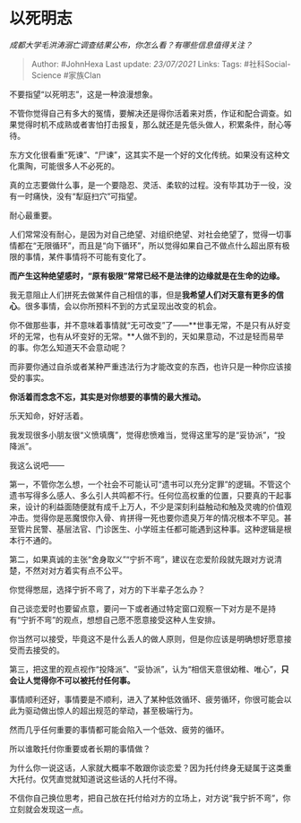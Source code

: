 # 以死明志
*成都大学毛洪涛溺亡调查结果公布，你怎么看？有哪些信息值得关注？*

> Author: #JohnHexa
Last update: *23/07/2021* 
Links:
Tags:  #社科Social-Science #家族Clan



不要指望“以死明志”，这是一种浪漫想象。

不管你觉得自己有多大的冤情，要解决还是得你活着来对质，作证和配合调查。如果觉得时机不成熟或者害怕打击报复，那么就还是先低头做人，积累条件，耐心等待。

东方文化很看重“死谏”、“尸谏”，这其实不是一个好的文化传统。如果没有这种文化熏陶，可能很多人不必死的。

真的立志要做什么事，是一个要隐忍、灵活、柔软的过程。没有毕其功于一役，没有一时痛快，没有“犁庭扫穴”可指望。

耐心最重要。

人们常常没有耐心，是因为对自己绝望、对组织绝望、对社会绝望了，觉得一切事情都在“无限循环”，而且是“向下循环”，所以觉得如果自己不做点什么超出原有极限的事情，某件事情将不可能有变化了。

**而产生这种绝望感时，“原有极限”常常已经不是法律的边缘就是在生命的边缘。**

我无意阻止人们拼死去做某件自己相信的事，但是**我希望人们对天意有更多的信心**。很多事情，会以你所预料不到的方式呈现出改变的机会。

你不做那些事，并不意味着事情就“无可改变”了——**世事无常，不是只有从好变坏的无常，也有从坏变好的无常。**人做不到的，天如果意动，不过是轻而易举的事。你怎么知道天不会意动呢？

而非要你通过自杀或者某种严重违法行为才能改变的东西，也许只是一种你应该接受的事实。

**你活着而念念不忘，其实是对你想要的事情的最大推动。**

乐天知命，好好活着。

我发现很多小朋友很“义愤填膺”，觉得悲愤难当，觉得这里写的是“妥协派”，“投降派”。

我这么说吧——

第一，不管你怎么想，一个社会不可能认可“遗书可以充分定罪”的逻辑。不管这个遗书写得多么感人、多么引人共鸣都不行。任何位高权重的位置，只要真的干起事来，设计的利益面随便就有成千上万人，不少是深刻利益触动和触及灵魂的价值观冲击。觉得你是恶魔恨你入骨、肯拼得一死也要你遗臭万年的情况根本不罕见。甚至管片民警、基层法官、门诊医生、小学班主任都可能遇到这种事。这种逻辑是根本行不通的。

第二，如果真诚的主张“舍身取义”“宁折不弯”，建议在恋爱阶段就先跟对方说清楚，不然对对方着实有点不公平。

你觉得憋屈，选择宁折不弯了，对方的下半辈子怎么办？

自己谈恋爱时也要留点意，要问一下或者通过特定窗口观察一下对方是不是持有“宁折不弯”的观点，想想自己愿不愿意接受这种人生安排。

你当然可以接受，毕竟这不是什么丢人的做人原则，但是你应该是明确想好愿意接受而去接受的。

第三，把这里的观点视作“投降派”、“妥协派”，认为“相信天意很幼稚、唯心”，**只会让人觉得你不可以被托付任何事。**

事情顺利还好，事情要是不顺利，进入了某种低效循环、疲劳循环，你很可能会以此为驱动做出惊人的超出规范的举动，甚至极端行为。

然而几乎任何重要的事情都可能会陷入一个低效、疲劳的循环。

所以谁敢托付你重要或者长期的事情做？

为什么你一说这话，人家就大概率不敢跟你谈恋爱？因为托付终身无疑属于这类重大托付。仅凭直觉就知道说这些话的人托付不得。

不信你自己换位思考，把自己放在托付给对方的立场上，对方说“我宁折不弯”，你立刻就会发现这一点。



